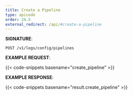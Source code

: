 ```yaml
---
title: Create a Pipeline
type: apicode
order: 24.5
external_redirect: /api/#create-a-pipeline
---
```



**SIGNATURE**:


`POST /v1/logs/config/pipelines`


**EXAMPLE REQUEST**:

{{< code-snippets basename="create_pipeline" >}}


**EXAMPLE RESPONSE**:

{{< code-snippets basename="result.create_pipeline" >}}
